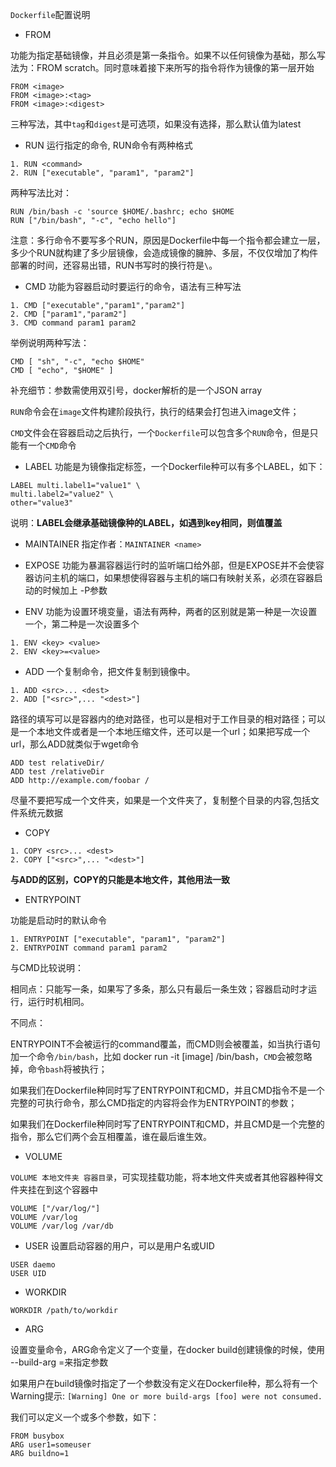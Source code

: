 `Dockerfile`配置说明

- FROM

功能为指定基础镜像，并且必须是第一条指令。如果不以任何镜像为基础，那么写法为：FROM scratch。同时意味着接下来所写的指令将作为镜像的第一层开始
```
FROM <image>
FROM <image>:<tag>
FROM <image>:<digest>
```
三种写法，其中`tag`和`digest`是可选项，如果没有选择，那么默认值为latest

- RUN
运行指定的命令, RUN命令有两种格式
```
1. RUN <command>
2. RUN ["executable", "param1", "param2"]
```

两种写法比对：
```
RUN /bin/bash -c 'source $HOME/.bashrc; echo $HOME
RUN ["/bin/bash", "-c", "echo hello"]
```
注意：多行命令不要写多个RUN，原因是Dockerfile中每一个指令都会建立一层，多少个RUN就构建了多少层镜像，会造成镜像的臃肿、多层，不仅仅增加了构件部署的时间，还容易出错，RUN书写时的换行符是`\`。

- CMD
功能为容器启动时要运行的命令，语法有三种写法
```
1. CMD ["executable","param1","param2"]
2. CMD ["param1","param2"]
3. CMD command param1 param2
```
举例说明两种写法：
```
CMD [ "sh", "-c", "echo $HOME"
CMD [ "echo", "$HOME" ]
```
补充细节：参数需使用双引号，docker解析的是一个JSON array

`RUN`命令会在`image`文件构建阶段执行，执行的结果会打包进入image文件；

`CMD`文件会在容器启动之后执行，一个`Dockerfile`可以包含多个`RUN`命令，但是只能有一个`CMD`命令

- LABEL
功能是为镜像指定标签，一个Dockerfile种可以有多个LABEL，如下：
```
LABEL multi.label1="value1" \
multi.label2="value2" \
other="value3"
```
说明：**LABEL会继承基础镜像种的LABEL，如遇到key相同，则值覆盖**

- MAINTAINER
指定作者：`MAINTAINER <name>`

- EXPOSE
功能为暴漏容器运行时的监听端口给外部，但是EXPOSE并不会使容器访问主机的端口，如果想使得容器与主机的端口有映射关系，必须在容器启动的时候加上 -P参数

- ENV
功能为设置环境变量，语法有两种，两者的区别就是第一种是一次设置一个，第二种是一次设置多个
```
1. ENV <key> <value>
2. ENV <key>=<value>
```

- ADD
一个复制命令，把文件复制到镜像中。
```
1. ADD <src>... <dest>
2. ADD ["<src>",... "<dest>"]
```
<dest>路径的填写可以是容器内的绝对路径，也可以是相对于工作目录的相对路径；<src>可以是一个本地文件或者是一个本地压缩文件，还可以是一个url；如果把<src>写成一个url，那么ADD就类似于wget命令
```
ADD test relativeDir/
ADD test /relativeDir
ADD http://example.com/foobar /
```
尽量不要把<scr>写成一个文件夹，如果<src>是一个文件夹了，复制整个目录的内容,包括文件系统元数据



- COPY
```
1. COPY <src>... <dest>
2. COPY ["<src>",... "<dest>"]
```
**与ADD的区别，COPY的<src>只能是本地文件，其他用法一致**


- ENTRYPOINT

功能是启动时的默认命令
```
1. ENTRYPOINT ["executable", "param1", "param2"]
2. ENTRYPOINT command param1 param2
```

与CMD比较说明：

相同点：只能写一条，如果写了多条，那么只有最后一条生效；容器启动时才运行，运行时机相同。

不同点：

ENTRYPOINT不会被运行的command覆盖，而CMD则会被覆盖，如当执行语句加一个命令`/bin/bash`，比如 docker run -it [image] /bin/bash，`CMD`会被忽略掉，命令`bash`将被执行；

如果我们在Dockerfile种同时写了ENTRYPOINT和CMD，并且CMD指令不是一个完整的可执行命令，那么CMD指定的内容将会作为ENTRYPOINT的参数；

如果我们在Dockerfile种同时写了ENTRYPOINT和CMD，并且CMD是一个完整的指令，那么它们两个会互相覆盖，谁在最后谁生效。


- VOLUME

`VOLUME 本地文件夹 容器目录`，可实现挂载功能，将本地文件夹或者其他容器种得文件夹挂在到这个容器中
```
VOLUME ["/var/log/"]
VOLUME /var/log
VOLUME /var/log /var/db
```

- USER
设置启动容器的用户，可以是用户名或UID
```
USER daemo
USER UID
```


- WORKDIR

`WORKDIR /path/to/workdir`


- ARG

设置变量命令，ARG命令定义了一个变量，在docker build创建镜像的时候，使用 --build-arg <varname>=<value>来指定参数

如果用户在build镜像时指定了一个参数没有定义在Dockerfile种，那么将有一个Warning提示: `[Warning] One or more build-args [foo] were not consumed.`

我们可以定义一个或多个参数，如下：
```
FROM busybox
ARG user1=someuser
ARG buildno=1
```
